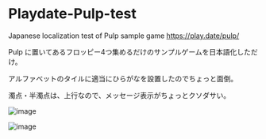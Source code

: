 # Playdate-Pulp-test
Japanese localization test of Pulp sample game  https://play.date/pulp/

Pulp に置いてあるフロッピー4つ集めるだけのサンプルゲームを日本語化しただけ。

アルファベットのタイルに適当にひらがなを設置したのでちょっと面倒。

濁点・半濁点は、上行なので、メッセージ表示がちょっとクソダサい。

![image](https://user-images.githubusercontent.com/3696720/156795932-6347d1a9-6dfa-4756-b4f6-2afed9bf03d8.png)

![image](https://user-images.githubusercontent.com/3696720/156796044-73577a4e-1fea-45f6-bd3c-bf7ee893f3ae.png)
